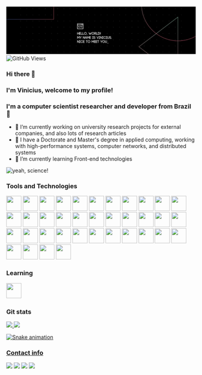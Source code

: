 ![](hello_world.png)
![GitHub Views](https://komarev.com/ghpvc/?username=viniciusfacco)

### Hi there 👋
### I'm Vinicius, welcome to my profile!

### I'm a computer scientist researcher and developer from Brazil 📍

- 🔭 I’m currently working on university research projects for external companies, and also lots of research articles
- 📖 I have a Doctorate and Master's degree in applied computing, working with high-performance systems, computer networks, and distributed systems
- 🌱 I’m currently learning Front-end technologies

![yeah, science!](https://c.tenor.com/CughyuQS8XIAAAAC/breakingbad-science.gif)

### Tools and Technologies

<img src="https://cdn.jsdelivr.net/gh/devicons/devicon/icons/apachekafka/apachekafka-original-wordmark.svg" width="40" height="40"/> <img src="https://cdn.jsdelivr.net/gh/devicons/devicon/icons/bash/bash-original.svg" width="40" height="40"/> <img src="https://cdn.jsdelivr.net/gh/devicons/devicon/icons/codeigniter/codeigniter-plain-wordmark.svg" width="40" height="40"/> <img src="https://cdn.jsdelivr.net/gh/devicons/devicon/icons/cplusplus/cplusplus-original.svg" width="40" height="40"/> <img src="https://cdn.jsdelivr.net/gh/devicons/devicon/icons/docker/docker-plain-wordmark.svg" width="40" height="40"/> <img src="https://cdn.jsdelivr.net/gh/devicons/devicon/icons/kubernetes/kubernetes-plain-wordmark.svg" width="40" height="40"/> <img src="https://cdn.jsdelivr.net/gh/devicons/devicon/icons/flask/flask-original-wordmark.svg" width="40" height="40"/> <img src="https://cdn.jsdelivr.net/gh/devicons/devicon/icons/git/git-original-wordmark.svg" width="40" height="40"/> <img src="https://cdn.jsdelivr.net/gh/devicons/devicon/icons/github/github-original-wordmark.svg" width="40" height="40"/> <img src="https://cdn.jsdelivr.net/gh/devicons/devicon/icons/gitlab/gitlab-original-wordmark.svg" width="40" height="40"/> <img src="https://cdn.jsdelivr.net/gh/devicons/devicon/icons/grafana/grafana-original-wordmark.svg" width="40" height="40"/> <img src="https://cdn.jsdelivr.net/gh/devicons/devicon/icons/graphql/graphql-plain-wordmark.svg" width="40" height="40"/> <img src="https://cdn.jsdelivr.net/gh/devicons/devicon/icons/java/java-original-wordmark.svg" width="40" height="40"/> <img src="https://cdn.jsdelivr.net/gh/devicons/devicon/icons/javascript/javascript-plain.svg" width="40" height="40"/> <img src="https://cdn.jsdelivr.net/gh/devicons/devicon/icons/jupyter/jupyter-original-wordmark.svg" width="40" height="40"/> <img src="https://cdn.jsdelivr.net/gh/devicons/devicon/icons/latex/latex-original.svg" width="40" height="40"/> <img src="https://cdn.jsdelivr.net/gh/devicons/devicon/icons/linux/linux-original.svg" width="40" height="40"/> <img src="https://cdn.jsdelivr.net/gh/devicons/devicon/icons/markdown/markdown-original.svg" width="40" height="40"/> <img src="https://cdn.jsdelivr.net/gh/devicons/devicon/icons/mongodb/mongodb-original-wordmark.svg" width="40" height="40"/> <img src="https://cdn.jsdelivr.net/gh/devicons/devicon/icons/msdos/msdos-original.svg" width="40" height="40"/> <img src="https://cdn.jsdelivr.net/gh/devicons/devicon/icons/mysql/mysql-original-wordmark.svg" width="40" height="40"/> <img src="https://cdn.jsdelivr.net/gh/devicons/devicon/icons/nginx/nginx-original.svg" width="40" height="40"/> <img src="https://cdn.jsdelivr.net/gh/devicons/devicon/icons/nodejs/nodejs-original-wordmark.svg" width="40" height="40"/> <img src="https://cdn.jsdelivr.net/gh/devicons/devicon/icons/npm/npm-original-wordmark.svg" width="40" height="40"/> <img src="https://cdn.jsdelivr.net/gh/devicons/devicon/icons/php/php-plain.svg" width="40" height="40"/> <img src="https://cdn.jsdelivr.net/gh/devicons/devicon/icons/postgresql/postgresql-original-wordmark.svg" width="40" height="40"/> <img src="https://cdn.jsdelivr.net/gh/devicons/devicon/icons/python/python-original-wordmark.svg" width="40" height="40"/> <img src="https://cdn.jsdelivr.net/gh/devicons/devicon/icons/raspberrypi/raspberrypi-original-wordmark.svg" width="40" height="40"/> <img src="https://cdn.jsdelivr.net/gh/devicons/devicon/icons/qt/qt-original.svg" width="40" height="40"/> <img src="https://cdn.jsdelivr.net/gh/devicons/devicon/icons/sequelize/sequelize-original-wordmark.svg" width="40" height="40"/> <img src="https://cdn.jsdelivr.net/gh/devicons/devicon/icons/ssh/ssh-original-wordmark.svg" width="40" height="40"/> <img src="https://cdn.jsdelivr.net/gh/devicons/devicon/icons/tensorflow/tensorflow-original-wordmark.svg" width="40" height="40"/> <img src="https://cdn.jsdelivr.net/gh/devicons/devicon/icons/ubuntu/ubuntu-plain-wordmark.svg" width="40" height="40"/> <img src="https://cdn.jsdelivr.net/gh/devicons/devicon/icons/visualstudio/visualstudio-plain-wordmark.svg" width="40" height="40"/> <img src="https://cdn.jsdelivr.net/gh/devicons/devicon/icons/vscode/vscode-original-wordmark.svg" width="40" height="40"/> <img src="https://cdn.jsdelivr.net/gh/devicons/devicon/icons/anaconda/anaconda-original-wordmark.svg" width="40" height="40"/> <img src="https://cdn.jsdelivr.net/gh/devicons/devicon/icons/prometheus/prometheus-original-wordmark.svg" width="40" height="40"/>

### Learning

<img src="https://cdn.jsdelivr.net/gh/devicons/devicon/icons/vuejs/vuejs-original-wordmark.svg" width="40" height="40"/>
          
### Git stats

<div>
<a href="https://github.com/viniciusfacco">
<img height="180em" src="https://github-readme-stats.vercel.app/api/top-langs/?username=viniciusfacco&layout=compact&langs_count=7&theme=dracula"/>
<img height="180em" src="https://github-readme-stats.vercel.app/api?username=viniciusfacco&show_icons=true&theme=dracula&include_all_commits=true&count_private=true"/>
</div>

![Snake animation](https://github.com/viniciusfacco/viniciusfacco/blob/output/github-contribution-grid-snake.svg)

### Contact info

<div>
<a href="https://twitter.com/viniciusfacco" target="_blank"><img src="https://img.shields.io/badge/Twitter-%231DA1F2.svg?style=for-the-badge&logo=Twitter&logoColor=white" target="_blank"></a>
<a href="https://instagram.com/viniciusfaccor" target="_blank"><img src="https://img.shields.io/badge/-Instagram-%23E4405F?style=for-the-badge&logo=instagram&logoColor=white" target="_blank"></a>
<a href = "mailto:viniciusfacco@live.com"><img src="https://img.shields.io/badge/Microsoft_Outlook-0078D4?style=for-the-badge&logo=microsoft-outlook&logoColor=white" target="_blank"></a>
<a href="https://www.linkedin.com/in/viniciusfacco" target="_blank"><img src="https://img.shields.io/badge/-LinkedIn-%230077B5?style=for-the-badge&logo=linkedin&logoColor=white" target="_blank"></a>   
</div>

<!-- 
profile inspiration: https://www.alura.com.br/artigos/como-criar-um-readme-para-seu-perfil-github 
icons: https://devicon.dev/
-->

<!--
**viniciusfacco/viniciusfacco** is a ✨ _special_ ✨ repository because its `README.md` (this file) appears on your GitHub profile.

Here are some ideas to get you started:

- 🔭 I’m currently working on ...
- 🌱 I’m currently learning ...
- 👯 I’m looking to collaborate on ...
- 🤔 I’m looking for help with ...
- 💬 Ask me about ...
- 📫 How to reach me: ...
- 😄 Pronouns: ...
- ⚡ Fun fact: ...
-->
